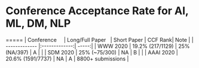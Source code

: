 # Conference Acceptance Rate for AI, ML, DM, NLP
=====
| Conference     | Long/Full Paper   | Short Paper      |   CCF Rank| Note | 
| ------------- |:-------------:| -----:|
| WWW 2020       | 19.2% (217/1129)  | 25% (NA/397)     |   A | | 
| SDM 2020       | 25% (~75/300)   | NA  |   B | | 
| AAAI 2020      | 20.6% (1591/7737)   | NA  |   A | 8800+ submissions | 
